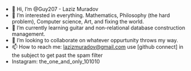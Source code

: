 - 👋 Hi, I’m @Guy207 - Laziz Muradov
- 👀 I’m interested in everything. Mathematics, Philosophy (the hard problem), Computer science, Art, and fixing the world. 
- 🌱 I’m currently learning guitar and non-relational database construction management. 
- 💞️ I’m looking to collaborate on whatever oppurtunity throws my way.
- 📫 How to reach me: lazizmuradov@gmail.com 
    use [github connect] in the subject to get past the spam filter
- Instagram: the_one_and_only_101010
 

<!---
Guy207/Guy207 is a ✨ special ✨ repository because its `README.md` (this file) appears on your GitHub profile.
You can click the Preview link to take a look at your changes.
--->
